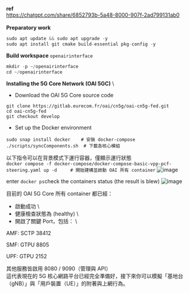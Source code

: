 **ref** \
https://chatgpt.com/share/6852793b-5a48-8000-907f-2ad799131ab0 \
\
**Preparatory work** 
```c
sudo apt update && sudo apt upgrade -y
sudo apt install git cmake build-essential pkg-config -y
```
**Build workspace**  `openairinterface`
```c
mkdir -p ~/openairinterface
cd ~/openairinterface
```
**Installing the 5G Core Network (OAI 5GC)** \

* Download the OAI 5G Core source code
```
git clone https://gitlab.eurecom.fr/oai/cn5g/oai-cn5g-fed.git
cd oai-cn5g-fed
git checkout develop

```
* Set up the Docker environment
```
sudo snap install docker    # 安裝 docker-compose
./scripts/syncComponents.sh  # 下載各核心模組
```
以下指令可以在背景模式下運行容器，僅顯示運行狀態 \
`docker compose -f docker-compose/docker-compose-basic-vpp-pcf-steering.yaml up -d     # 開始建構並啟動 OAI 所有 container`
![image](https://github.com/user-attachments/assets/59e60734-8867-42fd-9c32-2a282089bfc6)

enter `docker ps`check the containers status (the result is blew)
![image](https://github.com/user-attachments/assets/7b53a69a-5905-4e35-96c0-81dfa201378c)

目前的 OAI 5G Core 所有 container 都已經：

*  啟動成功 \
*  健康檢查狀態為 (healthy) \
*  開啟了關鍵 Port，包括： \

AMF: SCTP 38412

SMF: GTPU 8805

UPF: GTPU 2152

其他服務皆啟用 8080 / 9090（管理與 API）\
這代表現在的 5G 核心網路平台已經完全準備好，接下來你可以模擬「基地台（gNB）」與「用戶裝置（UE）」的附著與上網行為。
